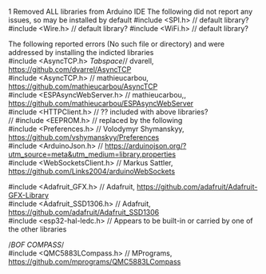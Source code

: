 1 Removed ALL libraries from Arduino IDE
The following did not report any issues, so may be installed by default
#include <SPI.h>                // default library?
#include <Wire.h>               // default library?
#include <WiFi.h>               // default library?


The following reported errors (No such file or directory) and were addressed by installing the indicted libraries  
#include <AsyncTCP.h>         *Tabspace*// dvarell, https://github.com/dvarrel/AsyncTCP  
#include <AsyncTCP.h>           // mathieucarbou, https://github.com/mathieucarbou/AsyncTCP  
#include <ESPAsyncWebServer.h>  // mathieucarbou,, https://github.com/mathieucarbou/ESPAsyncWebServer  
#include <HTTPClient.h>         // ?? included with above libraries?  
// #include <EEPROM.h>          // replaced by the following  
#include <Preferences.h>        // Volodymyr Shymanskyy, https://github.com/vshymanskyy/Preferences  
#include <ArduinoJson.h>        // https://arduinojson.org/?utm_source=meta&utm_medium=library.properties  
#include <WebSocketsClient.h>   // Markus Sattler, https://github.com/Links2004/arduinoWebSockets  
  
#include <Adafruit_GFX.h>       // Adafruit, https://github.com/adafruit/Adafruit-GFX-Library  
#include <Adafruit_SSD1306.h>   // Adafruit, https://github.com/adafruit/Adafruit_SSD1306  
#include <esp32-hal-ledc.h>     // Appears to be built-in or carried by one of the other libraries  

/*BOF COMPASS*/  
#include <QMC5883LCompass.h>    // MPrograms, https://github.com/mprograms/QMC5883LCompass  
